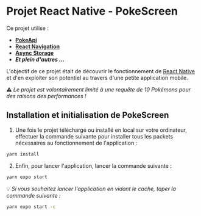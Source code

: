 # Projet React Native - PokeScreen

Ce projet utilise : 
- **[PokeApi](https://pokeapi.co/)**
- **[React Navigation](https://reactnavigation.org/)**
- **[Async Storage](https://react-native-async-storage.github.io/async-storage/)**
- ***Et plein d'autres ...***

L'objectif de ce projet était de découvrir le fonctionnement de [React Native](https://reactnative.dev/) et d'en exploiter son potentiel au travers d'une petite application mobile.

⚠️  *Le projet est volontairement limité à une requête de 10 Pokémons pour des raisons des performances !*

## Installation et initialisation de PokeScreen

1) Une fois le projet téléchargé ou installé en local sur votre ordinateur, effectuer la commande suivante pour installer tous les packets nécessaires au fonctionnement de l'application :  
```bash
yarn install
```
2) Enfin, pour lancer l'application, lancer la commande suivante : 
```bash
yarn expo start
```
💡  *Si vous souhaitez lancer l'application en vidant le cache, taper la commande suivante :*
```bash
yarn expo start -c
```
